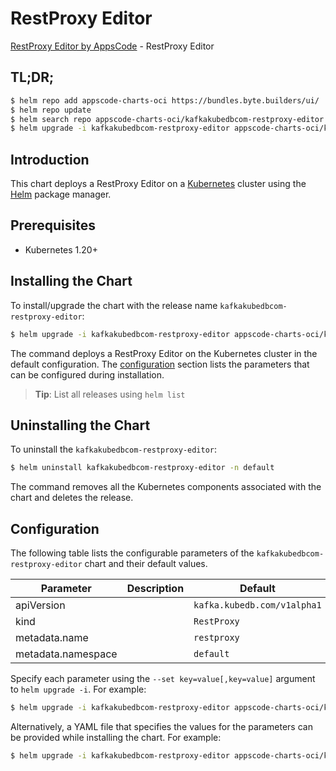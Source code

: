 # RestProxy Editor

[RestProxy Editor by AppsCode](https://appscode.com) - RestProxy Editor

## TL;DR;

```bash
$ helm repo add appscode-charts-oci https://bundles.byte.builders/ui/
$ helm repo update
$ helm search repo appscode-charts-oci/kafkakubedbcom-restproxy-editor --version=v0.11.0
$ helm upgrade -i kafkakubedbcom-restproxy-editor appscode-charts-oci/kafkakubedbcom-restproxy-editor -n default --create-namespace --version=v0.11.0
```

## Introduction

This chart deploys a RestProxy Editor on a [Kubernetes](http://kubernetes.io) cluster using the [Helm](https://helm.sh) package manager.

## Prerequisites

- Kubernetes 1.20+

## Installing the Chart

To install/upgrade the chart with the release name `kafkakubedbcom-restproxy-editor`:

```bash
$ helm upgrade -i kafkakubedbcom-restproxy-editor appscode-charts-oci/kafkakubedbcom-restproxy-editor -n default --create-namespace --version=v0.11.0
```

The command deploys a RestProxy Editor on the Kubernetes cluster in the default configuration. The [configuration](#configuration) section lists the parameters that can be configured during installation.

> **Tip**: List all releases using `helm list`

## Uninstalling the Chart

To uninstall the `kafkakubedbcom-restproxy-editor`:

```bash
$ helm uninstall kafkakubedbcom-restproxy-editor -n default
```

The command removes all the Kubernetes components associated with the chart and deletes the release.

## Configuration

The following table lists the configurable parameters of the `kafkakubedbcom-restproxy-editor` chart and their default values.

|     Parameter      | Description |                Default                 |
|--------------------|-------------|----------------------------------------|
| apiVersion         |             | <code>kafka.kubedb.com/v1alpha1</code> |
| kind               |             | <code>RestProxy</code>                 |
| metadata.name      |             | <code>restproxy</code>                 |
| metadata.namespace |             | <code>default</code>                   |


Specify each parameter using the `--set key=value[,key=value]` argument to `helm upgrade -i`. For example:

```bash
$ helm upgrade -i kafkakubedbcom-restproxy-editor appscode-charts-oci/kafkakubedbcom-restproxy-editor -n default --create-namespace --version=v0.11.0 --set apiVersion=kafka.kubedb.com/v1alpha1
```

Alternatively, a YAML file that specifies the values for the parameters can be provided while
installing the chart. For example:

```bash
$ helm upgrade -i kafkakubedbcom-restproxy-editor appscode-charts-oci/kafkakubedbcom-restproxy-editor -n default --create-namespace --version=v0.11.0 --values values.yaml
```
